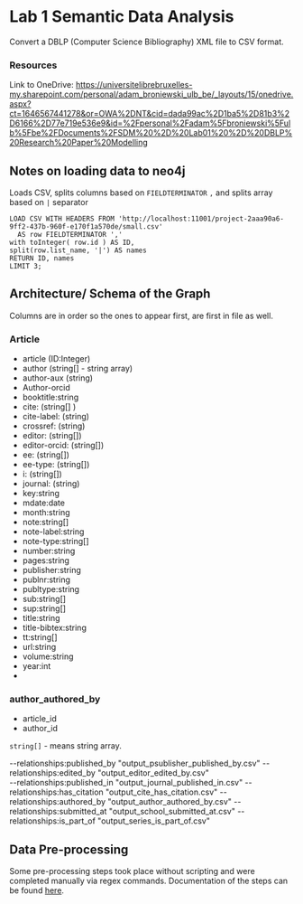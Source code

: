 # Lab 1 Semantic Data Analysis
Convert a DBLP (Computer Science Bibliography) XML file to CSV format.

### Resources 
Link to OneDrive:
https://universitelibrebruxelles-my.sharepoint.com/personal/adam_broniewski_ulb_be/_layouts/15/onedrive.aspx?ct=1646567441278&or=OWA%2DNT&cid=dada99ac%2D1ba5%2D81b3%2D6166%2D77e719e536e9&id=%2Fpersonal%2Fadam%5Fbroniewski%5Fulb%5Fbe%2FDocuments%2FSDM%20%2D%20Lab01%20%2D%20DBLP%20Research%20Paper%20Modelling

## Notes on loading data to neo4j

Loads CSV, splits columns based on `FIELDTERMINATOR` `,` and splits array based on `|` separator
```cypher
LOAD CSV WITH HEADERS FROM 'http://localhost:11001/project-2aaa90a6-9ff2-437b-960f-e170f1a570de/small.csv'
  AS row FIELDTERMINATOR ','
with toInteger( row.id ) AS ID,
split(row.list_name, '|') AS names
RETURN ID, names
LIMIT 3;
```

## Architecture/ Schema of the Graph
Columns are in order so the ones to appear first, are first in file as well.

### Article
- article (ID:Integer)
- author (string[] - string array)
- author-aux (string) 
- Author-orcid 
- booktitle:string
- cite: (string[] )
- cite-label: (string)
- crossref: (string)
- editor: (string[])
- editor-orcid: (string[])
- ee: (string[])
- ee-type: (string[])
- i: (string[])
- journal: (string)
- key:string
- mdate:date
- month:string
- note:string[]
- note-label:string
- note-type:string[]
- number:string
- pages:string
- publisher:string
- publnr:string
- publtype:string
- sub:string[]
- sup:string[]
- title:string
- title-bibtex:string
- tt:string[]
- url:string
- volume:string
- year:int
- 
### author_authored_by
- article_id
- author_id

`string[]` - means string array.

--relationships:published_by "output_psublisher_published_by.csv" 
--relationships:edited_by "output_editor_edited_by.csv"  
--relationships:published_in "output_journal_published_in.csv" 
--relationships:has_citation "output_cite_has_citation.csv" 
--relationships:authored_by "output_author_authored_by.csv"
--relationships:submitted_at "output_school_submitted_at.csv" 
--relationships:is_part_of "output_series_is_part_of.csv"

## Data Pre-processing
Some pre-processing steps took place without scripting and were completed manually via regex commands. Documentation of the steps can be found [here](docs/PRE-PROCESS-STEPS.md).